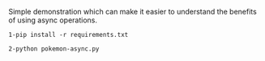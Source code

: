Simple demonstration which can make it easier to understand the benefits of using async operations.

```
1-pip install -r requirements.txt

2-python pokemon-async.py
```
